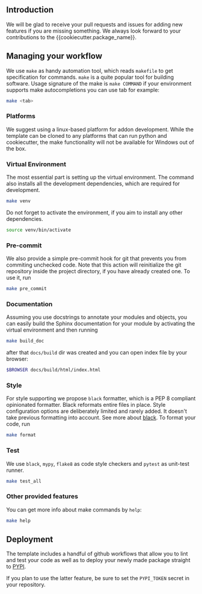 ## Introduction
We will be glad to receive your pull requests and issues for adding new features if you are missing something.
We always look forward to your contributions to the {{cookiecutter.package_name}}. 

## Managing your workflow
We use `make` as handy automation tool, which reads `makefile` to get specification for commands. `make` is a quite popular tool for building software. Usage signature of the make is `make COMMAND` if your environment supports make autocompletions you can use tab for example:
```bash
make <tab>
```

### Platforms

We suggest using a linux-based platform for addon development. While the template can be cloned to any platforms that can run python and cookiecutter, the make functionality will not be available for Windows out of the box.

### Virtual Environment
The most essential part is setting up the virtual environment. The command also installs all the development dependencies, which are required for development.

```bash
make venv
```

Do not forget to activate the environment, if you aim to install any other dependencies.
```bash
source venv/bin/activate
```

### Pre-commit
We also provide a simple pre-commit hook for git that prevents you from commiting unchecked code. Note that this action will reinitialize the git repository inside the project directory, if you have already created one. To use it, run

```bash
make pre_commit
```

### Documentation
Assuming you use docstrings to annotate your modules and objects, you can easily build the Sphinx documentation for your module 
by activating the virtual environment and then running

```bash
make build_doc
```
after that `docs/build` dir was created and you can open index file by your browser:
```bash
$BROWSER docs/build/html/index.html
```
### Style
For style supporting we propose `black` formatter, which is a PEP 8 compliant opinionated formatter. Black reformats entire files in place. Style configuration options are deliberately limited and rarely added. It doesn't take previous formatting into account. See more about [black](https://github.com/psf/black). 
To format your code, run

```bash
make format
```
### Test
We use `black`, `mypy`, `flake8` as code style checkers and `pytest` as unit-test runner.
```bash
make test_all
```
### Other provided features 
You can get more info about make commands by `help`:

```bash
make help
```

## Deployment

The template includes a handful of github workflows that allow you to lint and test your code as well as to deploy your newly made package straight to [PYPI](https://pypi.org/).

If you plan to use the latter feature, be sure to set the `PYPI_TOKEN` secret in your repository.
